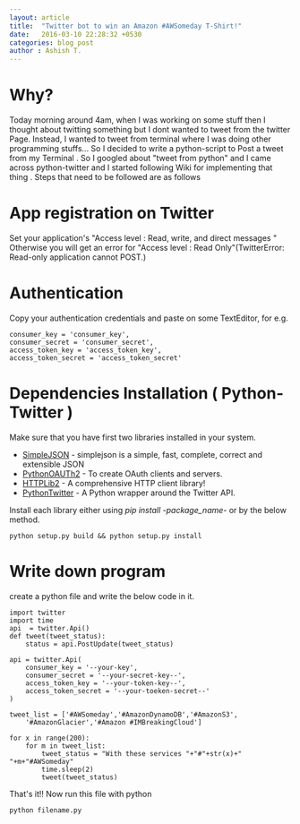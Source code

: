 ```yaml
---
layout: article
title:  "Twitter bot to win an Amazon #AWSomeday T-Shirt!"
date:   2016-03-10 22:28:32 +0530
categories: blog post
author : Ashish T.
---
```

# Why?
Today morning around 4am, when I was working on some stuff then I thought about twitting something but I dont wanted to tweet from the twitter Page. Instead, I wanted to tweet from terminal where I was doing other programming stuffs... So I decided to write a python-script to Post a tweet from my Terminal .
So I googled about "tweet from python" and I came across python-twitter and I started following Wiki for implementing that thing .
Steps that need to be followed are as follows

# App registration on Twitter
Set your application's "Access level : Read, write, and direct messages "
Otherwise you will get an error for "Access level : Read Only"(TwitterError: Read-only application cannot POST.)

# Authentication
Copy your authentication credentials and paste on some TextEditor, for e.g.

```
consumer_key = 'consumer_key',
consumer_secret = 'consumer_secret',
access_token_key = 'access_token_key',
access_token_secret = 'access_token_secret'
```

# Dependencies Installation ( Python-Twitter )

Make sure that you have first two libraries installed in your system.

* [SimpleJSON](http://cheeseshop.python.org/pypi/simplejson) - simplejson is a simple, fast, complete, correct and extensible JSON
* [PythonOAUTh2](http://github.com/simplegeo/python-oauth2) - To create OAuth clients and servers.
* [HTTPLib2](http://code.google.com/p/httplib2/) - A comprehensive HTTP client library!
* [PythonTwitter](http://code.google.com/p/python-twitter/) - A Python wrapper around the Twitter API.

Install each library either using *pip install -package_name-* or by the below method.
```
python setup.py build && python setup.py install
```

# Write down program
create a python file and write the below code in it.


```
import twitter
import time
api  = twitter.Api()
def tweet(tweet_status):
	status = api.PostUpdate(tweet_status)

api = twitter.Api(
    consumer_key = '--your-key',
    consumer_secret = '--your-secret-key--',
    access_token_key = '--your-token-key--',
    access_token_secret = '--your-toeken-secret--'
)

tweet_list = ['#AWSomeday','#AmazonDynamoDB','#AmazonS3',
    '#AmazonGlacier','#Amazon #IMBreakingCloud']

for x in range(200):
    for m in tweet_list:
        tweet_status = "With these services "+"#"+str(x)+" "+m+"#AWSomeday"            
        time.sleep(2)
        tweet(tweet_status)
```

That's it!!
Now run this file with python
```
python filename.py
```
